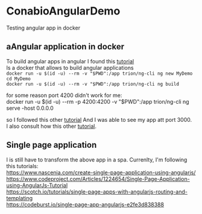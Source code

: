 # ConabioAngularDemo
Testing angular app in docker

## aAngular application in docker  
To build angular apps in angular I found this [tutorial](https://jaxenter.com/build-and-test-angular-apps-using-docker-132371.html)  
Is a docker that allows to build angular applications  
`docker run -u $(id -u) --rm -v "$PWD":/app trion/ng-cli ng new MyDemo  `  
`cd MyDemo`    
`docker run -u $(id -u) --rm -v "$PWD":/app trion/ng-cli ng build`    

for some reason port 4200 didn't work for me:    
docker run -u $(id -u) --rm -p 4200:4200 -v "$PWD":/app trion/ng-cli ng serve -host 0.0.0.0

so I followed this other [tutorial](https://medium.com/@DenysVuika/your-angular-apps-as-docker-containers-471f570a7f2  )
And I was able to see my app att port 3000.   
I also consult how this other [tutorial](https://mherman.org/blog/dockerizing-an-angular-app/  ).   
  
## Single page application     
I is still have to transform the above app in a spa. Currenlty, I'm following this tutorials:    
https://www.nascenia.com/create-single-page-application-using-angularjs/  
https://www.codeproject.com/Articles/1224654/Single-Page-Application-using-AngularJs-Tutorial  
https://scotch.io/tutorials/single-page-apps-with-angularjs-routing-and-templating  
https://codeburst.io/single-page-app-angularjs-e2fe3d838388

